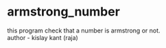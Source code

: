 # armstrong_number
this program check that a number is armstrong or not.
<br>
author - kislay kant (raja)
<br>

